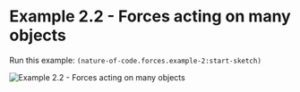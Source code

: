 # Example 2.2 - Forces acting on many objects

Run this example: `(nature-of-code.forces.example-2:start-sketch)`

![Example 2.2 - Forces acting on many
objects](/screenshots/Example%202.2%20-%20Forces%20acting%20on%20many%20objects.gif)
